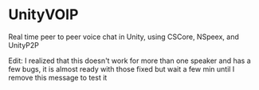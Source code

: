 # UnityVOIP
Real time peer to peer voice chat in Unity, using CSCore, NSpeex, and UnityP2P


Edit: I realized that this doesn't work for more than one speaker and has a few bugs, it is almost ready with those fixed but wait a few min until I remove this message to test it

